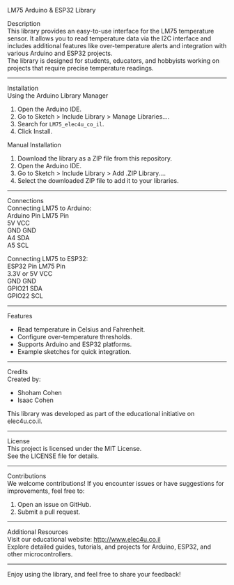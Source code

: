 LM75 Arduino & ESP32 Library

Description  
This library provides an easy-to-use interface for the LM75 temperature sensor. It allows you to read temperature data via the I2C interface and includes additional features like over-temperature alerts and integration with various Arduino and ESP32 projects.  
The library is designed for students, educators, and hobbyists working on projects that require precise temperature readings.  

---

Installation  
Using the Arduino Library Manager  
1. Open the Arduino IDE.  
2. Go to Sketch > Include Library > Manage Libraries....  
3. Search for `LM75_elec4u_co_il`.  
4. Click Install.  

Manual Installation  
1. Download the library as a ZIP file from this repository.  
2. Open the Arduino IDE.  
3. Go to Sketch > Include Library > Add .ZIP Library....  
4. Select the downloaded ZIP file to add it to your libraries.  

---
Connections  
Connecting LM75 to Arduino:  
Arduino Pin   LM75 Pin  
5V            VCC  
GND           GND  
A4            SDA  
A5            SCL  

Connecting LM75 to ESP32:  
ESP32 Pin     LM75 Pin  
3.3V or 5V    VCC  
GND           GND  
GPIO21        SDA  
GPIO22        SCL  

---

Features  
- Read temperature in Celsius and Fahrenheit.  
- Configure over-temperature thresholds.  
- Supports Arduino and ESP32 platforms.  
- Example sketches for quick integration.  

---

Credits  
Created by:  
- Shoham Cohen  
- Isaac Cohen  

This library was developed as part of the educational initiative on elec4u.co.il.  

---

License  
This project is licensed under the MIT License.  
See the LICENSE file for details.  

---

Contributions  
We welcome contributions! If you encounter issues or have suggestions for improvements, feel free to:  
1. Open an issue on GitHub.  
2. Submit a pull request.  

---

Additional Resources  
Visit our educational website: http://www.elec4u.co.il  
Explore detailed guides, tutorials, and projects for Arduino, ESP32, and other microcontrollers.  

---

Enjoy using the library, and feel free to share your feedback!  
